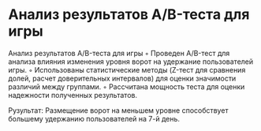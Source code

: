 # Анализ результатов A/B-теста для игры 


Анализ результатов A/B-теста для игры
◦ Проведен A/B-тест для анализа влияния изменения уровня ворот на удержание пользователей игры.
◦ Использованы статистические методы (Z-тест для сравнения долей, расчет доверительных интервалов)
для оценки значимости различий между группами.
◦ Рассчитана мощность теста для оценки надежности полученных результатов.

Рузультат: Размещение ворот на меньшем уровне способствует большему удержанию пользователей
на 7-й день.
